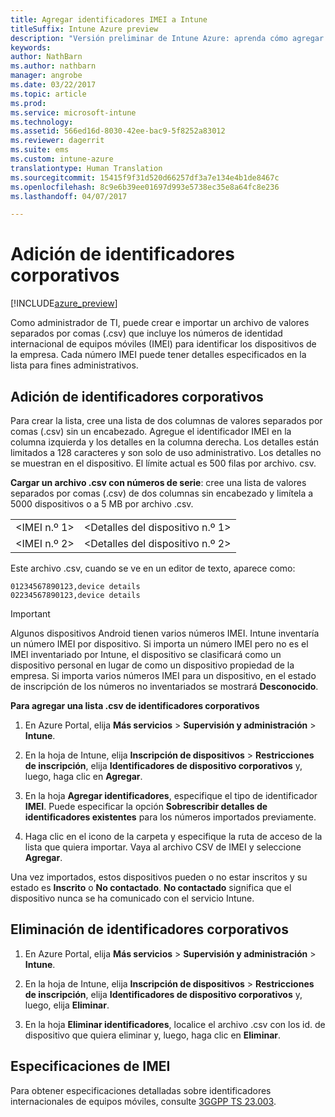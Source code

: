 ```yaml
---
title: Agregar identificadores IMEI a Intune
titleSuffix: Intune Azure preview
description: "Versión preliminar de Intune Azure: aprenda cómo agregar identificadores corporativos (números de IMEI) a Microsoft Intune. "
keywords: 
author: NathBarn
ms.author: nathbarn
manager: angrobe
ms.date: 03/22/2017
ms.topic: article
ms.prod: 
ms.service: microsoft-intune
ms.technology: 
ms.assetid: 566ed16d-8030-42ee-bac9-5f8252a83012
ms.reviewer: dagerrit
ms.suite: ems
ms.custom: intune-azure
translationtype: Human Translation
ms.sourcegitcommit: 15415f9f31d520d66257df3a7e134e4b1de8467c
ms.openlocfilehash: 8c9e6b39ee01697d993e5738ec35e8a64fc8e236
ms.lasthandoff: 04/07/2017

---
```


# <a name="add-corporate-identifiers"></a>Adición de identificadores corporativos

[!INCLUDE[azure_preview](../includes/azure_preview.md)]

Como administrador de TI, puede crear e importar un archivo de valores separados por comas (.csv) que incluye los números de identidad internacional de equipos móviles (IMEI) para identificar los dispositivos de la empresa. Cada número IMEI puede tener detalles especificados en la lista para fines administrativos.

<!-- When you upload serial numbers for company-owned iOS devices, they must be paired with a corporate enrollment profile. Devices must then be enrolled using either Apple’s device enrollment program (DEP) or Apple Configurator to have them appear as company-owned. -->

## <a name="add-corporate-identifiers"></a>Adición de identificadores corporativos
Para crear la lista, cree una lista de dos columnas de valores separados por comas (.csv) sin un encabezado. Agregue el identificador IMEI en la columna izquierda y los detalles en la columna derecha. Los detalles están limitados a 128 caracteres y son solo de uso administrativo. Los detalles no se muestran en el dispositivo. El límite actual es 500 filas por archivo. csv.

**Cargar un archivo .csv con números de serie**: cree una lista de valores separados por comas (.csv) de dos columnas sin encabezado y limítela a 5000 dispositivos o a 5 MB por archivo .csv. 

|||
|-|-|
|&lt;IMEI n.º 1&gt;|&lt;Detalles del dispositivo n.º 1&gt;|
|&lt;IMEI n.º 2&gt;|&lt;Detalles del dispositivo n.º 2&gt;|

Este archivo .csv, cuando se ve en un editor de texto, aparece como:

```
01234567890123,device details
02234567890123,device details
```


> [!IMPORTANT]
> Algunos dispositivos Android tienen varios números IMEI. Intune inventaría un número IMEI por dispositivo. Si importa un número IMEI pero no es el IMEI inventariado por Intune, el dispositivo se clasificará como un dispositivo personal en lugar de como un dispositivo propiedad de la empresa. Si importa varios números IMEI para un dispositivo, en el estado de inscripción de los números no inventariados se mostrará **Desconocido**.

**Para agregar una lista .csv de identificadores corporativos**

1. En Azure Portal, elija **Más servicios** > **Supervisión y administración** > **Intune**.

2. En la hoja de Intune, elija **Inscripción de dispositivos** > **Restricciones de inscripción**, elija **Identificadores de dispositivo corporativos** y, luego, haga clic en **Agregar**.

3. En la hoja **Agregar identificadores**, especifique el tipo de identificador **IMEI**. Puede especificar la opción **Sobrescribir detalles de identificadores existentes** para los números importados previamente.  

4. Haga clic en el icono de la carpeta y especifique la ruta de acceso de la lista que quiera importar. Vaya al archivo CSV de IMEI y seleccione **Agregar**.

Una vez importados, estos dispositivos pueden o no estar inscritos y su estado es **Inscrito** o **No contactado**. **No contactado** significa que el dispositivo nunca se ha comunicado con el servicio Intune.

## <a name="delete--corporate-identifiers"></a>Eliminación de identificadores corporativos

1. En Azure Portal, elija **Más servicios** > **Supervisión y administración** > **Intune**.

2. En la hoja de Intune, elija **Inscripción de dispositivos** > **Restricciones de inscripción**, elija **Identificadores de dispositivo corporativos** y, luego, elija **Eliminar**.

3. En la hoja **Eliminar identificadores**, localice el archivo .csv con los id. de dispositivo que quiera eliminar y, luego, haga clic en **Eliminar**.

## <a name="imei-specifications"></a>Especificaciones de IMEI
Para obtener especificaciones detalladas sobre identificadores internacionales de equipos móviles, consulte [3GGPP TS 23.003](https://portal.3gpp.org/desktopmodules/Specifications/SpecificationDetails.aspx?specificationId=729).

